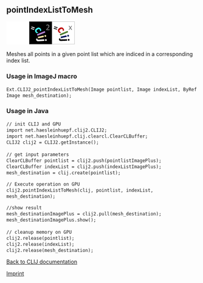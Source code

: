 ## pointIndexListToMesh
<img src="images/mini_empty_logo.png"/><img src="images/mini_clij2_logo.png"/><img src="images/mini_clijx_logo.png"/>

Meshes all points in a given point list which are indiced in a corresponding index list.

### Usage in ImageJ macro
```
Ext.CLIJ2_pointIndexListToMesh(Image pointlist, Image indexList, ByRef Image mesh_destination);
```


### Usage in Java
```
// init CLIJ and GPU
import net.haesleinhuepf.clij2.CLIJ2;
import net.haesleinhuepf.clij.clearcl.ClearCLBuffer;
CLIJ2 clij2 = CLIJ2.getInstance();

// get input parameters
ClearCLBuffer pointlist = clij2.push(pointlistImagePlus);
ClearCLBuffer indexList = clij2.push(indexListImagePlus);
mesh_destination = clij.create(pointlist);
```

```
// Execute operation on GPU
clij2.pointIndexListToMesh(clij, pointlist, indexList, mesh_destination);
```

```
//show result
mesh_destinationImagePlus = clij2.pull(mesh_destination);
mesh_destinationImagePlus.show();

// cleanup memory on GPU
clij2.release(pointlist);
clij2.release(indexList);
clij2.release(mesh_destination);
```


[Back to CLIJ documentation](https://clij.github.io/)

[Imprint](https://clij.github.io/imprint)
